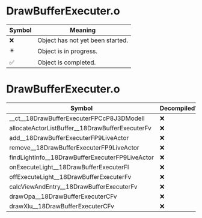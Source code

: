 # DrawBufferExecuter.o
| Symbol | Meaning 
| ------------- | ------------- 
| :x: | Object has not yet been started. 
| :eight_pointed_black_star: | Object is in progress. 
| :white_check_mark: | Object is completed. 


# DrawBufferExecuter.o
| Symbol | Decompiled? |
| ------------- | ------------- |
| __ct__18DrawBufferExecuterFPCcP8J3DModell | :x: |
| allocateActorListBuffer__18DrawBufferExecuterFv | :x: |
| add__18DrawBufferExecuterFP9LiveActor | :x: |
| remove__18DrawBufferExecuterFP9LiveActor | :x: |
| findLightInfo__18DrawBufferExecuterFP9LiveActor | :x: |
| onExecuteLight__18DrawBufferExecuterFl | :x: |
| offExecuteLight__18DrawBufferExecuterFv | :x: |
| calcViewAndEntry__18DrawBufferExecuterFv | :x: |
| drawOpa__18DrawBufferExecuterCFv | :x: |
| drawXlu__18DrawBufferExecuterCFv | :x: |
